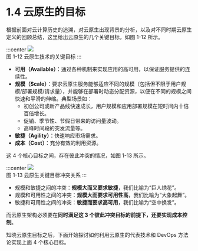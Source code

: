 # 1.4 云原生的目标

根据前面对云计算历史的追溯，对云原生出现背景的分析，以及对不同时期云原生定义的回顾总结，这里给出云原生的几个关键目标，如图 1-12 所示。

:::center
  ![](../assets/cloud-native-goals.png)<br/>
  图 1-12 云原生技术的关键目标
:::

- **可用（Available）**：通过各种机制来实现应用的高可用，以保证服务提供的连续性。
- **规模（Scale）**：要求云原生服务能够适应不同的规模（包括但不限于用户规模/部署规模/请求量），并能够在部署时动态分配资源，以便在不同的规模之间快速和平滑的伸缩。典型场景如：
	- 初创公司或新产品线快速成长，用户规模和应用部署规模在短时间内十倍百倍增长。
	- 促销、季节性、节假日带来的访问量波动。
	- 高峰时间段的突发流量等。
- **敏捷（Agility）**：快速响应市场需求。
- **成本（Cost）**：充分有效的利用资源。

这 4 个核心目标之间，存在彼此冲突的情况，如图 1-13 所示。

:::center
  ![](../assets/cloud-native-goals-2.png)<br/>
  图 1-13 云原生关键目标冲突关系
:::

- 规模和敏捷之间的冲突：**规模大而又要求敏捷**，我们比喻为“巨人绣花”。
- 规模和可用性之间的冲突：**规模大而要求可用性高**，我们比喻为“大象起舞”。
- 敏捷和可用性之间的冲突：**敏捷而要求高可用**，我们比喻为“空中换发”。

而云原生架构必须要在**同时满足这 3 个彼此冲突目标的前提下，还要实现成本控制**。

知晓云原生目标之后，下面开始探讨如何利用云原生的代表技术和 DevOps 方法论实现上面 4 个核心目标。